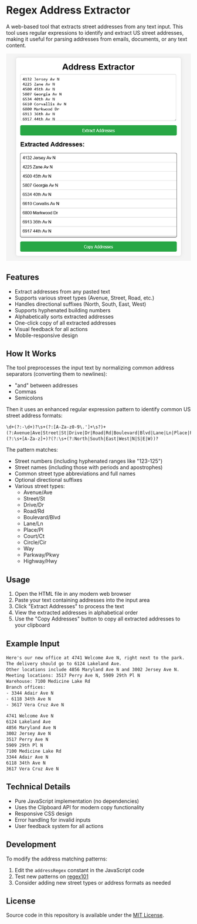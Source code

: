 # Regex Address Extractor

A web-based tool that extracts street addresses from any text input. This tool uses regular expressions to identify and extract US street addresses, making it useful for parsing addresses from emails, documents, or any text content.

![screenshot](/screenshot.png)

## Features

- Extract addresses from any pasted text
- Supports various street types (Avenue, Street, Road, etc.)
- Handles directional suffixes (North, South, East, West)
- Supports hyphenated building numbers
- Alphabetically sorts extracted addresses
- One-click copy of all extracted addresses
- Visual feedback for all actions
- Mobile-responsive design

## How It Works

The tool preprocesses the input text by normalizing common address separators (converting them to newlines):
- "and" between addresses
- Commas
- Semicolons

Then it uses an enhanced regular expression pattern to identify common US street address formats:

```regex
\d+(?:-\d+)?\s+(?:[A-Za-z0-9\.']+\s?)+(?:Avenue|Ave|Street|St|Drive|Dr|Road|Rd|Boulevard|Blvd|Lane|Ln|Place|Pl|Court|Ct|Circle|Cir|Way|Parkway|Pkwy|Highway|Hwy)(?:\s+[A-Za-z]+)?(?:\s+(?:North|South|East|West|N|S|E|W))?
```

The pattern matches:

- Street numbers (including hyphenated ranges like "123-125")
- Street names (including those with periods and apostrophes)
- Common street type abbreviations and full names
- Optional directional suffixes
- Various street types:
  - Avenue/Ave
  - Street/St
  - Drive/Dr
  - Road/Rd
  - Boulevard/Blvd
  - Lane/Ln
  - Place/Pl
  - Court/Ct
  - Circle/Cir
  - Way
  - Parkway/Pkwy
  - Highway/Hwy

## Usage

1. Open the HTML file in any modern web browser
2. Paste your text containing addresses into the input area
3. Click "Extract Addresses" to process the text
4. View the extracted addresses in alphabetical order
5. Use the "Copy Addresses" button to copy all extracted addresses to your clipboard

## Example Input

```plaintext
Here's our new office at 4741 Welcome Ave N, right next to the park.
The delivery should go to 6124 Lakeland Ave.
Other locations include 4856 Maryland Ave N and 3002 Jersey Ave N.
Meeting locations: 3517 Perry Ave N, 5909 29th Pl N
Warehouse: 7100 Medicine Lake Rd
Branch offices: 
- 3344 Adair Ave N
- 6118 34th Ave N
- 3617 Vera Cruz Ave N
```

```plaintext
4741 Welcome Ave N
6124 Lakeland Ave
4856 Maryland Ave N
3002 Jersey Ave N
3517 Perry Ave N
5909 29th Pl N
7100 Medicine Lake Rd
3344 Adair Ave N
6118 34th Ave N
3617 Vera Cruz Ave N
```

## Technical Details

- Pure JavaScript implementation (no dependencies)
- Uses the Clipboard API for modern copy functionality
- Responsive CSS design
- Error handling for invalid inputs
- User feedback system for all actions

## Development

To modify the address matching patterns:

1. Edit the `addressRegex` constant in the JavaScript code
2. Test new patterns on [regex101](https://regex101.com/)
3. Consider adding new street types or address formats as needed

## License

Source code in this repository is available under the [MIT License](./LICENSE).
